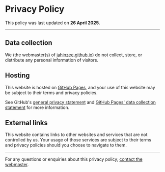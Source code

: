 # Privacy Policy

This policy was last updated on **26 April 2025**.

---

## Data collection

We (the webmaster(s) of [jahinzee.github.io](https://jahinzee.github.io)) do not collect, store, or distribute any personal information of visitors.

## Hosting

This website is hosted on [GitHub Pages](https://pages.github.com/), and your
use of this website may be subject to their terms and privacy policies.

See GitHub's
[general privacy statement](https://docs.github.com/en/site-policy/privacy-policies/github-general-privacy-statement) and
[GitHub Pages' data collection statement](https://docs.github.com/en/pages/getting-started-with-github-pages/what-is-github-pages#data-collection)
for more information.

## External links

This website contains links to other websites and services that are not controlled by
us. Your usage of those
services are subject to their terms and privacy policies should you choose
to navigate to them.

---

For any questions or enquiries about this privacy policy, [contact the webmaster](/contact).